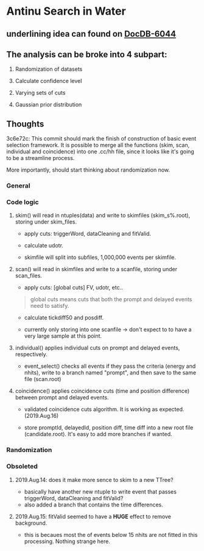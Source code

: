 # Antinu Search in Water

## underlining idea can found on [DocDB-6044](https://www.snolab.ca/snoplus/private/DocDB/cgi/ShowDocument?docid=6044)

## The analysis can be broke into 4 subpart:

1. Randomization of datasets
>
3. Calculate confidence level
>
2. Varying sets of cuts
>
4. Gaussian prior distribution
>

## Thoughts

3c6e72c: This commit should mark the finish of construction of basic event selection framework. It is possible to merge all the functions (skim, scan, individual and coincidence) into one .cc/hh file, since it looks like it's going to be a streamline process.

More importantly, should start thinking about randomization now.

### General

### Code logic

1. skim() will read in ntuples(data) and write to skimfiles (skim\_s%.root), storing under skim\_files.

	* apply cuts: triggerWord, dataCleaning and fitValid.

	* calculate udotr.

	* skimfile will split into subfiles, 1,000,000 events per skimfile.

2. scan() will read in skimfiles and write to a scanfile, storing under scan\_files. 

	* apply cuts: [global cuts] FV, udotr, etc..

	> global cuts means cuts that both the prompt and delayed events need to satisfy.

	* calculate tickdiff50 and posdiff.

	* currently only storing into one scanfile -> don't expect to to have a very large sample at this point.

3. individual() applies individual cuts on prompt and delayed events, respectively.

	* event\_select() checks all events if they pass the criteria (energy and nhits), write to a branch named "prompt", and then save to the same file (scan.root)
	
4. coincidence() applies coincidence cuts (time and position difference) between prompt and delayed events.

	* validated coincidence cuts algorithm. It is working as expected. (2019.Aug.16)

	* store promptId, delayedId, position diff, time diff into a new root file (candidate.root). It's easy to add more branches if wanted.

### Randomization




### Obsoleted
1. 2019.Aug.14:
   does it make more sence to skim to a new TTree?
	* basically have another new ntuple to write event that passes triggerWord, dataCleaning and fitValid?
	* also added a branch that contains the time differences. 

2. 2019.Aug.15:
    fitValid seemed to have a **HUGE** effect to remove background.
	* this is becaues most the of events below 15 nhits are not fitted in this processing. Nothing strange here.
